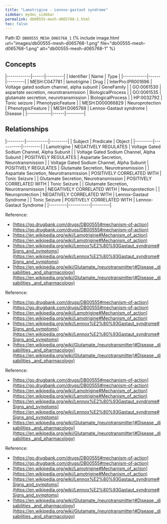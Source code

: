 ```yaml
---
title: "Lamotrigine - Lennox-gastaut syndrome"
sidebar: mydoc_sidebar
permalink: db00555-mesh-d065768-1.html
toc: false 
---
```



Path ID: `DB00555_MESH_D065768_1`
{% include image.html url="images/db00555-mesh-d065768-1.png" file="db00555-mesh-d065768-1.png" alt="db00555-mesh-d065768-1" %}

## Concepts

|------------|------|---------|
| Identifier | Name | Type    |
|------------|------|---------|
| MESH:C047781 | lamotrigine | Drug |
| InterPro:IPR001696 | Voltage gated sodium channel, alpha subunit | GeneFamily |
| GO:0061530 | aspartate secretion, neurotransmission | BiologicalProcess |
| GO:0061535 | glutamate secretion, neurotransmission | BiologicalProcess |
| HP:0032792 | Tonic seizure | PhenotypicFeature |
| MESH:D000066829 | Neuroprotection | PhenotypicFeature |
| MESH:D065768 | Lennox-Gastaut syndrome | Disease |
|------------|------|---------|

## Relationships

|---------|-----------|---------|
| Subject | Predicate | Object  |
|---------|-----------|---------|
| Lamotrigine | NEGATIVELY REGULATES | Voltage Gated Sodium Channel, Alpha Subunit |
| Voltage Gated Sodium Channel, Alpha Subunit | POSITIVELY REGULATES | Aspartate Secretion, Neurotransmission |
| Voltage Gated Sodium Channel, Alpha Subunit | POSITIVELY REGULATES | Glutamate Secretion, Neurotransmission |
| Aspartate Secretion, Neurotransmission | POSITIVELY CORRELATED WITH | Tonic Seizure |
| Glutamate Secretion, Neurotransmission | POSITIVELY CORRELATED WITH | Tonic Seizure |
| Glutamate Secretion, Neurotransmission | NEGATIVELY CORRELATED WITH | Neuroprotection |
| Neuroprotection | NEGATIVELY CORRELATED WITH | Lennox-Gastaut Syndrome |
| Tonic Seizure | POSITIVELY CORRELATED WITH | Lennox-Gastaut Syndrome |
|---------|-----------|---------|

Reference: 
  - [https://go.drugbank.com/drugs/DB00555#mechanism-of-action](https://go.drugbank.com/drugs/DB00555#mechanism-of-action)
  - [https://en.wikipedia.org/wiki/Lamotrigine#Mechanism_of_action](https://en.wikipedia.org/wiki/Lamotrigine#Mechanism_of_action)
  - [https://en.wikipedia.org/wiki/Lennox%E2%80%93Gastaut_syndrome#Signs_and_symptoms](https://en.wikipedia.org/wiki/Lennox%E2%80%93Gastaut_syndrome#Signs_and_symptoms)
  - [https://en.wikipedia.org/wiki/Glutamate_(neurotransmitter)#Disease,_disabilities,_and_pharmacology](https://en.wikipedia.org/wiki/Glutamate_(neurotransmitter)#Disease,_disabilities,_and_pharmacology)

Reference: 
  - [https://go.drugbank.com/drugs/DB00555#mechanism-of-action](https://go.drugbank.com/drugs/DB00555#mechanism-of-action)
  - [https://en.wikipedia.org/wiki/Lamotrigine#Mechanism_of_action](https://en.wikipedia.org/wiki/Lamotrigine#Mechanism_of_action)
  - [https://en.wikipedia.org/wiki/Lennox%E2%80%93Gastaut_syndrome#Signs_and_symptoms](https://en.wikipedia.org/wiki/Lennox%E2%80%93Gastaut_syndrome#Signs_and_symptoms)
  - [https://en.wikipedia.org/wiki/Glutamate_(neurotransmitter)#Disease,_disabilities,_and_pharmacology](https://en.wikipedia.org/wiki/Glutamate_(neurotransmitter)#Disease,_disabilities,_and_pharmacology)

Reference: 
  - [https://go.drugbank.com/drugs/DB00555#mechanism-of-action](https://go.drugbank.com/drugs/DB00555#mechanism-of-action)
  - [https://en.wikipedia.org/wiki/Lamotrigine#Mechanism_of_action](https://en.wikipedia.org/wiki/Lamotrigine#Mechanism_of_action)
  - [https://en.wikipedia.org/wiki/Lennox%E2%80%93Gastaut_syndrome#Signs_and_symptoms](https://en.wikipedia.org/wiki/Lennox%E2%80%93Gastaut_syndrome#Signs_and_symptoms)
  - [https://en.wikipedia.org/wiki/Glutamate_(neurotransmitter)#Disease,_disabilities,_and_pharmacology](https://en.wikipedia.org/wiki/Glutamate_(neurotransmitter)#Disease,_disabilities,_and_pharmacology)

Reference: 
  - [https://go.drugbank.com/drugs/DB00555#mechanism-of-action](https://go.drugbank.com/drugs/DB00555#mechanism-of-action)
  - [https://en.wikipedia.org/wiki/Lamotrigine#Mechanism_of_action](https://en.wikipedia.org/wiki/Lamotrigine#Mechanism_of_action)
  - [https://en.wikipedia.org/wiki/Lennox%E2%80%93Gastaut_syndrome#Signs_and_symptoms](https://en.wikipedia.org/wiki/Lennox%E2%80%93Gastaut_syndrome#Signs_and_symptoms)
  - [https://en.wikipedia.org/wiki/Glutamate_(neurotransmitter)#Disease,_disabilities,_and_pharmacology](https://en.wikipedia.org/wiki/Glutamate_(neurotransmitter)#Disease,_disabilities,_and_pharmacology)
